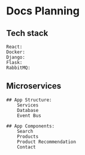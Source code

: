 # Docs Planning

## Tech stack  
    React:
    Docker:
    Django:
    Flask:
    RabbitMQ:
    

## Microservices

    ## App Structure:
        Services
        Database
        Event Bus
    
    ## App Components:
        Search
        Products
        Product Recommendation
        Contact